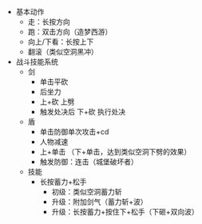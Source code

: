 - 基本动作
  - 走：长按方向
  - 跑：双击方向（造梦西游）
  - 向上/下看：长按上下
  - 翻滚（类似空洞黑冲）
- 战斗技能系统
  - 剑
    - 单击平砍
    - 后坐力
    - 上+砍 上劈
    - 触发处决后 下+砍 执行处决
  - 盾
    - 单击防御单次攻击+cd
    - 人物减速
    - 上+单击 （下+单击，达到类似空洞下劈的效果）
    - 触发防御：连击（城堡破坏者）
  - 技能
    - 长按蓄力+松手
      - 初级：类似空洞蓄力斩
      - 升级：附加剑气（蓄力斩+波）
      - 升级：长按蓄力+按住下+松手（下砸+双向波）